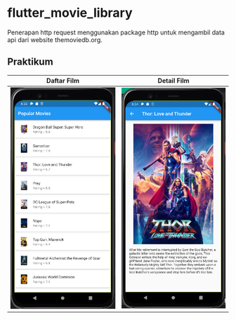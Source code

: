 # flutter_movie_library

Penerapan http request menggunakan package http untuk mengambil data api dari website themoviedb.org.

## Praktikum

| Daftar Film                                        | Detail Film                                        |
| -------------------------------------------------- | -------------------------------------------------- |
| <img src="images/basic_movie_lib_1.png" width=500> | <img src="images/basic_movie_lib_2.png" width=500> |
